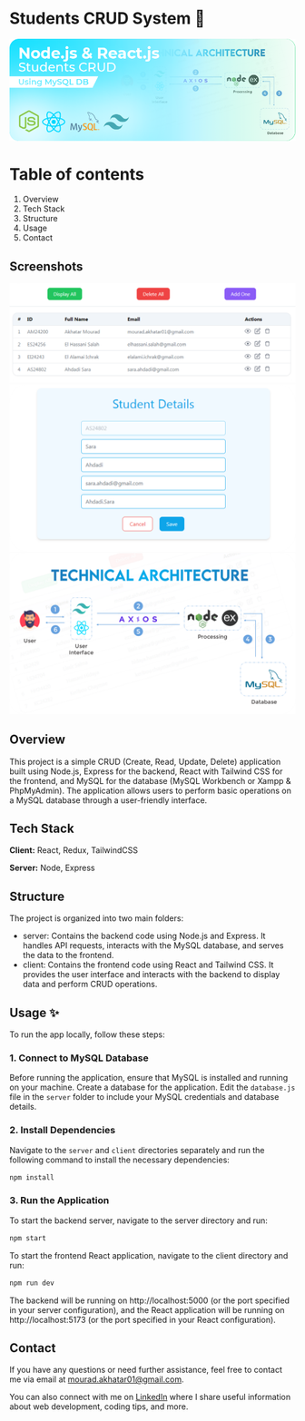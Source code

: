 
  # Students CRUD System 📝
  ![Node JS & React JS CRUD](./client/src/assets/project-banner.png)
  # Table of contents  
  1. Overview 
  2. Tech Stack  
  3. Structure
  4. Usage
  5. Contact

  ## Screenshots  

  ![App Screenshot](./client/src/assets/screenshot.png)
  ![App Screenshot](./client/src/assets/add_student.png)
  ![App Screenshot](./client/src/assets/CRUD.png)


  ## Overview
  This project is a simple CRUD (Create, Read, Update, Delete) application built using Node.js, Express for the backend, React with Tailwind CSS for the frontend, and MySQL for the database (MySQL Workbench or Xampp & PhpMyAdmin). The application allows users to perform basic operations on a MySQL database through a user-friendly interface.

   ## Tech Stack  

  **Client:** React, Redux, TailwindCSS  

  **Server:** Node, Express

  ## Structure  
  The project is organized into two main folders:

  - server: Contains the backend code using Node.js and Express. It handles API requests, interacts with the MySQL database, and serves the data to the frontend.
  - client: Contains the frontend code using React and Tailwind CSS. It provides the user interface and interacts with the backend to display data and perform CRUD operations.
      
  ## Usage ✨ 
  To run the app locally, follow these steps: 
  ### 1. Connect to MySQL Database 
  Before running the application, ensure that MySQL is installed and running on your machine. Create a database for the application. Edit the `database.js` file in the `server` folder to include your MySQL credentials and database details.

  ### 2. Install Dependencies
  Navigate to the `server` and `client` directories separately and run the following command to install the necessary dependencies:
  ```bash
  npm install
  ```

  ### 3. Run the Application
  To start the backend server, navigate to the server directory and run:
  ```bash
  npm start 
  ```

  To start the frontend React application, navigate to the client directory and run:
  ```bash
  npm run dev
  ```
  The backend will be running on http://localhost:5000 (or the port specified in your server configuration), and the React application will be running on http://localhost:5173 (or the port specified in your React configuration).
  
  ## Contact
  If you have any questions or need further assistance, feel free to contact me via email at [mourad.akhatar01@gmail.com](mailto:mourad.akhatar01@gmail.com). 

  You can also connect with me on [LinkedIn](https://www.linkedin.com/in/akhatarmourad/) where I share useful information about web development, coding tips, and more.

